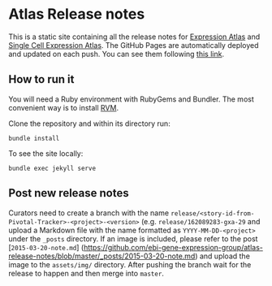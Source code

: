 # Atlas Release notes

This is a static site containing all the release notes for [Expression Atlas](https://www.ebi.ac.uk/gxa) and [Single
Cell Expression Atlas](https://www.ebi.ac.uk/gxa/sc). The GitHub Pages are automatically deployed and updated on each
push. You can see them following [this link](https://ebi-gene-expression-group.github.io/atlas-release-notes/).

## How to run it

You will need a Ruby environment with RubyGems and Bundler. The most convenient way is to install
[RVM](https://rvm.io/).

Clone the repository and within its directory run:
```
bundle install
```

To see the site locally:
```
bundle exec jekyll serve
````

## Post new release notes
Curators need to create a branch with the name `release/<story-id-from-Pivotal-Tracker>-<project>-<version>` (e.g.
`release/162089283-gxa-29` and upload a Markdown file with the name formatted as `YYYY-MM-DD-<project>` under the
`_posts` directory. If an image is included, please refer to the post [`2015-03-20-note.md`]
(https://github.com/ebi-gene-expression-group/atlas-release-notes/blob/master/_posts/2015-03-20-note.md) and upload the
image to the `assets/img/` directory. After pushing the branch wait for the release to happen and then merge into
`master`.
